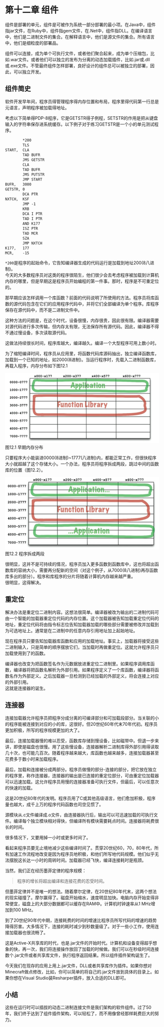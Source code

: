 # 第十二章 组件

组件是部署的单元，组件是可被作为系统一部分部署的最小项。在Java中，组件指jar文件，在Ruby中，组件指gem文件，在.Net中，组件指DLL。在编译语言中，他们是二进制文件的集合。在解释语言中，他们是源文件的集合。所有语言中，他们是细粒度的部署品。

组件可以连接，成为单个可执行文件，或者他们聚合起来，成为单个压缩包，比如.war文件。或者他们可以独立的发布为分离的动态加载插件，比如.jar或.dll或.exe文件。不管最终组件怎样部署，良好设计的组件总可以被独立的部署，因此，可以独立开发。

## 组件简史

软件开发早年间，程序员得管理程序得内存位置和布局，程序里得代码第一行总是元语言，声明程序被加载得地址。

考虑以下简单得PDP-8程序，它是GETSTR得子例程，SETSTR的作用是把从键盘输入的字符串保存进系统缓存。以下例子对于练习GETSTR是一个小的单元测试程序。

```PDP-8
        *200
        TLS
START,  CLA
        TAD BUFR
        JMS GETSTR
        CLA
        TAD BUFR
        JMS PUTSTR
        JMP START
BUFR,   3000
GETSTR, 0
        DCA PTR
NXTCH,  KSF
        JMP -1
        KRB
        DCA I PTR
        TAD I PTR
        AND K177
        ISZ PTR
        TAD MCR
        SZA
        JMP NXTCH
K177,   177
MCR,    -15
```

`*200`是程序的起始命令，它告知编译器生成的代码运行是加载到地址200\(8八进制\)。  
今天的大多数程序员对这类的程序很陌生，他们很少会去考虑程序被加载到计算机内存的哪里，但是早期这是程序员开始编程的第一件事。那时，程序是不可重定位的。

那早期应该怎样调用一个库函数？前面的代码说明了所使用的方法。程序员将库函数的源代码包含在它们的应用程序代码中，并将它们全部编译为单个程序。库程序保存在源代码中，而不是二进制文件中。

这种方法的问题是，在这个时代，设备很慢，内存很贵，因此很有限。编译器需要对源代码进行多次传输，但内存太有限，无法保存所有源代码。因此，编译器不得不通过慢设备，多次读取源代码。

这做法持续很长时间，程序库越大，编译越久。编译一个大型程序可用上数小时。

为了缩短编译时间，程序员从应用里，将函数代码库源码抽出，独立编译函数库，加载到一个已知的地址，如2000\(8进制\)。当运行程序时，先载入二进制函数库，再载入程序，内存分布如下图12.1

![](/assets/12/Figure_12.1_Early_memory_layout.png)图12.1 早期内存分布

只要程序大小能装进0000\(8进制\)~1777\(八进制\)内，都能正常工作，但很快程序大小就超越了这个存储大小。一个办法，程序员将程序拆成两段，跳过中间的函数库的位置（图12.2）。

![](/assets/12/Figure_12.2_Splitting_the_application_into_two_address_segments.png)图12.2 程序拆成两段

很明显，这并不是可持续的情况，程序员加入更多函数到函数库中，这也将超出函数库的容纳大小，需要再分配新的空间（对这个例子，从7000\(8八进制\)再存函数库多出的部分）。程序和库程序的分片将随着计算机内存越来越严重。  
很明显，这得解决。

## 重定位

解决办法是重定位二进制内容。这想法很简单。编译器被改为输出的二进制代码可由一个智能的加载器重定位代码的内存位置。这个加载器被告知加载重定位代码的地址，重定位代码将由指令标志位告知加载器加载的哪些部分需要被修改并加载到为可选地址上。通常是在二进制中的任意内存引用地址加上起始地址。

现在程序员只要告知加载器库函数和应用的加载地址。事实上，加载器将接受这些二进制输入，只是简单的顺序摆放它们，当加载时再做重定位。这就允许程序员只加载使用到了的函数。

编译器也改变为把函数签名作为元数据放进重定位二进制里。如果程序调用库函数，编译器将把函数名解析为外部引用。如果程序定义了一个库函数，编译器将函数名作为外部定义。之后加载器一旦检测到已经加载的外部定义，将会连接上对应的外部引用。  
这就是连接器的诞生。

## 连接器

连接加载器允许程序员把程序分成分离的可编译部分和可加载段部分。当关联的小的程序能被连接到对应的小的库，这很好。但20世纪60年代末70年代初。程序员更加积极，所写的程序规模更加的大了。

最后，连接加载器慢的难以忍受，函数库存储到慢设备，比如磁带中。但退一步来讲，即使是磁盘也很慢。用了这些慢设备，连接器解析二进制库得外部引用得读取几十次，也可能几百次。随着程序越来越大，库函数也越来越多，连接加载器甚至花费多于数小时来加载程序。

最后，加载和连接被分成两部分。程序员做慢的部分-连接的部分，把它放在独立的程序里，称作连接器，连接器的输出是已连接的重定位部分，可由重定位加载器可以迅速加载。这允许程序员用慢的连接器准备可执行文件，但最后，可以任意次的快速的加载。

这是20世纪80年代的发明。程序员用了C或其他高级语言，他们愈加积极，程序量也越大，成千上万的程序代码函数也司空见惯了。

源模块从.c文件编译成.o文件，由连接器执行后，输出可以可迅速加载的可执行文件。编译每个独立模块相对得快，但编译所有模块需要耗点时间。连接器将耗费很长的时间。

很多情况下，又要用掉一小时或更多时间了。

看起来程序员要无止境地减少这些编译时间了。贯穿20世纪60，70，80年代，所有加速工作流程地改变是因为程序员地积极，和他们所写地代码规模。他们似乎无法摆脱这长达一小时的周转时间。加载器已经飞快，编译连接耗时是瓶颈。

当然，我们正在经历墨菲定律的程序规模：

> 程序的增长将超出编译和连接花费的忍受时间。

但墨菲定律并不是唯一的想法。随着摩尔定律，在20世纪80年代末，这两个想法的现实碰撞了。摩尔赢得了。磁盘开始缩水，速度明显加快。电脑内存开始变得非常便宜，磁盘上的大部分数据都可以缓存在RAM中。计算机时钟速率从1 MHz增加到100 MHz。

到了20世纪90年代中期，连接耗费的时间的增速比程序员所写代码的增速的趋势降得厉害。大多情况下，连接的耗时减少到秒数量级了。对于一些小工作，使用连接加载器也很流畅了。

这是Active-X共享库的时代，也是.jar文件的开始时代。计算机和设备变得超乎想象的快，再一次，我们将连接操作放回了加载的时候做。我们可以在秒级时间连接数个.jar文件或者共享库文件，执行程序返回结果。所以组件插件架构诞生了。

今天我们在现存的应用上用上.jar文件，DLL或者共享库作为插件。如果你想对Minecraft做点修改，比如，你可以简单的将自己的.jar文件放到具体的目录上。如果你想在Visual Studio装Resharper插件，放入合适的DLL即可。

## 小结

这些在运行时可以插拔的动态二进制连接文件是我们架构的软件组件。过了50年，我们终于达到了组件插件架构，可以轻松了，而不用像曾经那样耗费巨大的努力。

